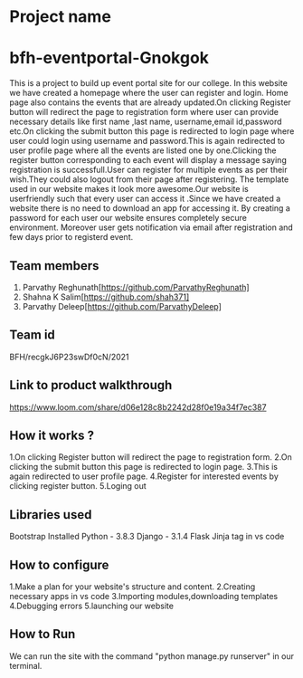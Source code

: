 # Project name
# bfh-eventportal-Gnokgok
This is a project to build up event portal site for our college. In this website we have created a homepage where the user can register and login. Home page also contains the events that are already updated.On clicking Register button will redirect the page to registration form where user can provide necessary details like first name ,last name, username,email id,password etc.On clicking the submit button this page is redirected to login page where user could login using username and password.This is again redirected to user profile page where all the events are listed one by one.Clicking the register button corresponding to each event will display a message saying registration is successfull.User can register for multiple events as per their wish.They could also logout from their page after registering.
The template used in our website makes it look more awesome.Our website is userfriendly such that every user can access it .Since we have created a website there is no need to download an app for accessing it. By creating a password for each user our website ensures completely secure environment. Moreover user gets notification via email after registration and few days prior to registerd event.
## Team members
1. Parvathy Reghunath[https://github.com/ParvathyReghunath]
2. Shahna K Salim[https://github.com/shah371]
3. Parvathy Deleep[https://github.com/ParvathyDeleep]

## Team id
BFH/recgkJ6P23swDf0cN/2021
## Link to product walkthrough
https://www.loom.com/share/d06e128c8b2242d28f0e19a34f7ec387
## How it works ?
1.On clicking Register button will redirect the page to registration form.
2.On clicking the submit button this page is redirected to login page.
3.This is again redirected to user profile page.
4.Register for interested events by clicking register button.
5.Loging out
## Libraries used
Bootstrap
Installed
 Python - 3.8.3
 Django - 3.1.4
 Flask
 Jinja tag in vs code

## How to configure
1.Make a plan for your website's structure and content.
2.Creating necessary apps in vs code
3.Importing modules,downloading templates
4.Debugging errors
5.launching our website
## How to Run
We can run the site with the command "python manage.py runserver" in our terminal.
